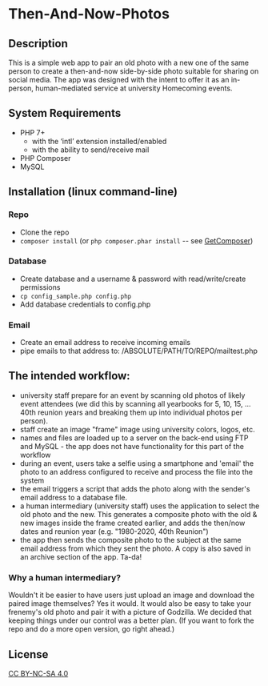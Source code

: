 # Then-And-Now-Photos

## Description
This is a simple web app to pair an old photo with a new one of the same person to create a then-and-now side-by-side photo suitable for sharing on social media. The app was designed with the intent to offer it as an in-person, human-mediated service at university Homecoming events.

## System Requirements
* PHP 7+
  * with the ‘intl’ extension installed/enabled
  * with the ability to send/receive mail
* PHP Composer
* MySQL

## Installation (linux command-line)

### Repo
* Clone the repo
* `composer install` (or `php composer.phar install` -- see [GetComposer](https://getcomposer.org/doc/00-intro.md#installation-linux-unix-macos))

### Database
* Create database and a username & password with read/write/create permissions
* `cp config_sample.php config.php`
* Add database credentials to config.php

### Email
* Create an email address to receive incoming emails
* pipe emails to that address to: /ABSOLUTE/PATH/TO/REPO/mailtest.php

## The intended workflow: 
* university staff prepare for an event by scanning old photos of likely event attendees (we did this by scanning all yearbooks for 5, 10, 15, ... 40th reunion years and breaking them up into individual photos per person).
* staff create an image "frame" image using university colors, logos, etc.
* names and files are loaded up to a server on the back-end using FTP and MySQL - the app does not have functionality for this part of the workflow
* during an event, users take a selfie using a smartphone and 'email' the photo to an address configured to receive and process the file into the system
* the email triggers a script that adds the photo along with the sender's email address to a database file.
* a human intermediary (university staff) uses the application to select the old photo and the new. This generates a composite photo with the old & new images inside the frame created earlier, and adds the then/now dates and reunion year (e.g. "1980-2020, 40th Reunion")
* the app then sends the composite photo to the subject at the same email address from which they sent the photo. A copy is also saved in an archive section of the app. Ta-da!

### Why a human intermediary? 

Wouldn't it be easier to have users just upload an image and download the paired image themselves? Yes it would. It would also be easy to take your frenemy's old photo and pair it with a picture of Godzilla. We decided that keeping things under our control was a better plan. (If you want to fork the repo and do a more open version, go right ahead.) 

## License

[CC BY-NC-SA 4.0](https://creativecommons.org/licenses/by-nc-sa/4.0/)